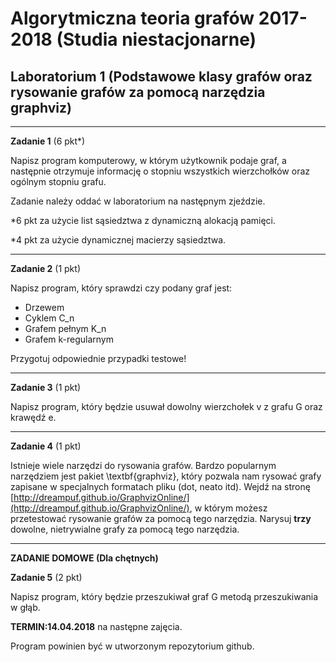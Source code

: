 # Algorytmiczna teoria grafów 2017-2018 (Studia niestacjonarne)
## Laboratorium 1 (Podstawowe klasy grafów oraz rysowanie grafów za pomocą narzędzia graphviz)

-------------------

**Zadanie 1** (6 pkt*)

Napisz program komputerowy, w którym użytkownik podaje graf, a następnie otrzymuje informację o stopniu wszystkich wierzchołków oraz ogólnym stopniu grafu.  

Zadanie należy oddać w laboratorium na następnym zjeździe. 

*6 pkt za użycie list sąsiedztwa z dynamiczną alokacją pamięci. 

*4 pkt za użycie dynamicznej macierzy sąsiedztwa.

----------------------------

**Zadanie 2** (1 pkt)

Napisz program, który sprawdzi czy podany graf jest: 
- Drzewem
- Cyklem C_n
- Grafem pełnym K_n
- Grafem k-regularnym

Przygotuj odpowiednie przypadki testowe!

-------------

**Zadanie 3** (1 pkt)

Napisz program, który będzie usuwał dowolny wierzchołek v z grafu G oraz krawędź e.

---------------------

**Zadanie 4** (1 pkt)

Istnieje wiele narzędzi do rysowania grafów. Bardzo popularnym narzędziem
jest pakiet \textbf{graphviz}, który pozwala nam rysować grafy zapisane w
specjalnych formatach pliku (dot, neato itd). Wejdź na stronę
[http://dreampuf.github.io/GraphvizOnline/](http://dreampuf.github.io/GraphvizOnline/),
w którym możesz przetestować rysowanie grafów za pomocą tego narzędzia. Narysuj **trzy**
dowolne, nietrywialne grafy za pomocą tego narzędzia.

------------------

**ZADANIE DOMOWE (Dla chętnych)**

**Zadanie 5** (2 pkt)

Napisz program, który będzie przeszukiwał graf G metodą przeszukiwania w głąb.

**TERMIN:14.04.2018** na następne zajęcia. 

Program powinien być w utworzonym repozytorium github.
